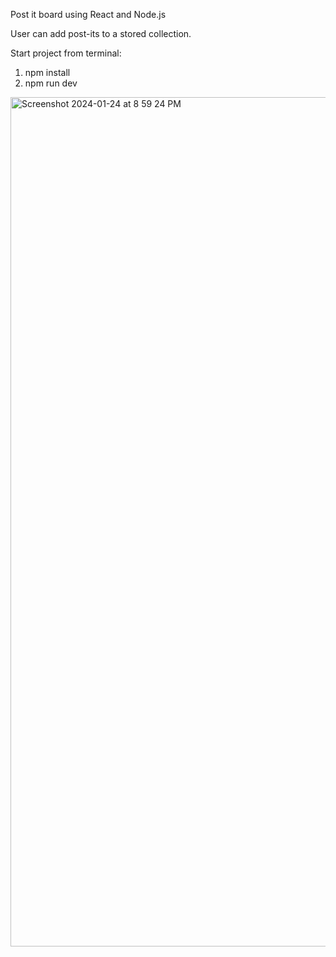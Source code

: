 Post it board using React and Node.js

User can add post-its to a stored collection.

Start project from terminal: 
1. npm install
2. npm run dev
<img width="1359" alt="Screenshot 2024-01-24 at 8 59 24 PM" src="https://github.com/mcrayman/Post-it-Board/assets/111621747/fae6c021-6247-43e9-98a7-07e7b40dfdb1">
